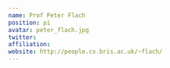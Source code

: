 ```yaml
---
name: Prof Peter Flach
position: pi
avatar: peter_flach.jpg
twitter: 
affiliation: 
website: http://people.cs.bris.ac.uk/~flach/
---
```

